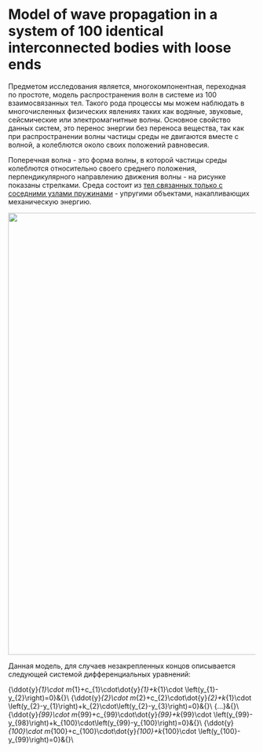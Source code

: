 # Model of wave propagation in a system of 100 identical interconnected bodies with loose ends
Предметом исследования является, многокомпонентная, переходная по простоте, модель распространения волн в системе из 100 взаимосвязанных тел. Такого рода процессы мы можем наблюдать в многочисленных физических явлениях таких как водяные, звуковые, сейсмические или электромагнитные волны. Основное свойство данных систем, это перенос энергии без переноса вещества, так как при распространении волны частицы среды не двигаются вместе с волной, а колеблются около своих положений равновесия.

Поперечная волна - это форма волны, в которой частицы среды колеблются относительно своего среднего положения, перпендикулярного направлению движения волны - на рисунке показаны стрелками. Среда состоит из [тел связанных только с соседними узлами пружинами](https://en.wikipedia.org/wiki/Damping)  - упругими объектами, накапливающих механическую энергию.

<img src="https://drive.google.com/uc?export=view&id=1V4N2aD6LOos3hWvFA3T09kTQWGxnWALb" width="900">

Данная модель, для случаев незакрепленных концов описывается следующей системой дифференциальных уравнений:

{\ddot{y}_{1}\cdot m_{1}+c_{1}\cdot\dot{y}_{1}+k_{1}\cdot \left(y_{1}-y_{2}\right)=0}&{}\\
{\ddot{y}_{2}\cdot m_{2}+c_{2}\cdot\dot{y}_{2}+k_{1}\cdot \left(y_{2}-y_{1}\right)+k_{2}\cdot\left(y_{2}-y_{3}\right)=0}&{}\\
{...}&{}\\
{\ddot{y}_{99}\cdot m_{99}+c_{99}\cdot\dot{y}_{99}+k_{99}\cdot \left(y_{99}-y_{98}\right)+k_{100}\cdot\left(y_{99}-y_{100}\right)=0}&{}\\
{\ddot{y}_{100}\cdot m_{100}+c_{100}\cdot\dot{y}_{100}+k_{100}\cdot \left(y_{100}-y_{99}\right)=0}&{}\\
